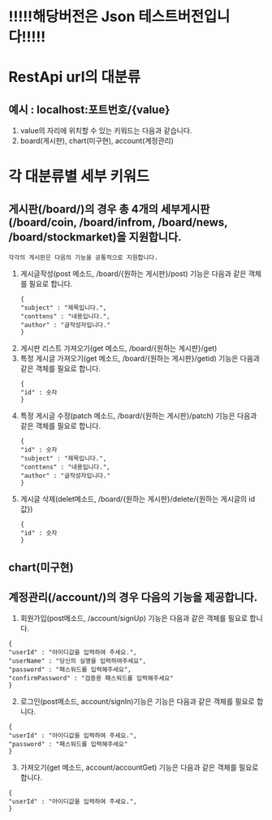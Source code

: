 <h1> !!!!!해당버전은 Json 테스트버전입니다!!!!!</h1>

<h1> RestApi url의 대분류</h1>
<h2> 예시 : localhost:포트번호/{value}</h2>

1. value의 자리에 위치할 수 있는 키워드는 다음과 같습니다.
2. board(게시판), chart(미구현), account(계정관리)

<h1> 각 대분류별 세부 키워드 </h1>

<h2> 게시판(/board/)의 경우 총 4개의 세부게시판(/board/coin, /board/infrom, /board/news, /board/stockmarket)을 지원합니다.</h2>

    각각의 게시판은 다음의 기능을 공통적으로 지원합니다.

1. 게시글작성(post 메소드, /board/{원하는 게시판}/post) 기능은 다음과 같은 객체를 필요로 합니다.
   ````
   {
   "subject" : "제목입니다.",
   "conttens" : "내용입니다.",
   "author" : "글작성자입니다."
   }
   ````
2. 게시판 리스트 가져오기(get 메소드, /board/{원하는 게시판}/get)
3. 특정 게시글 가져오기(get 메소드, /board/{원하는 게시판}/getid) 기능은 다음과 같은 객체를 필요로 합니다.
   ````
   {
   "id" : 숫자
   }
   ````
4. 특정 게시글 수정(patch 메소드, /board/{원하는 게시판}/patch) 기능은 다음과 같은 객체를 필요로 합니다.
   ````
   {
   "id" : 숫자
   "subject" : "제목입니다.",
   "conttens" : "내용입니다.",
   "author" : "글작성자입니다."
   }
   ````
5. 게시글 삭제(delet메소드, /board/{원하는 게시판}/delete/{원하는 게시글의 id값})
   ````
   {
   "id" : 숫자
   }
   ````

<h2> chart(미구현) </h2>

<h2> 계정관리(/account/)의 경우 다음의 기능을 제공합니다. </h2>

   1. 회원가입(post메소드, /account/signUp) 기능은 다음과 같은 객체를 필요로 합니다.
````
{
"userId" : "아이디값을 입력하여 주세요.",
"userName" : "당신의 실명을 입력하여주세요",
"password" : "패스워드를 입력해주세요",
"confirmPassword" : "검증용 패스워드를 입력해주세요"
}
````
   2. 로그인(post메소드, account/signIn)기능은 기능은 다음과 같은 객체를 필요로 합니다.
````
{
"userId" : "아이디값을 입력하여 주세요.",
"password" : "패스워드를 입력해주세요"
}
````
   3. 가져오기(get 메소드, account/accountGet) 기능은 다음과 같은 객체를 필요로 합니다.
````
{
"userId" : "아이디값을 입력하여 주세요.",
}
````